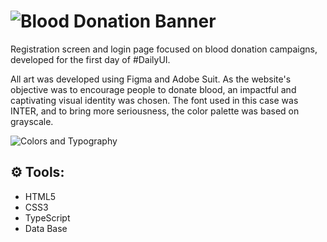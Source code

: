 # ![Blood Donation Banner](https://user-images.githubusercontent.com/57842220/125180668-10bb6e00-e1d3-11eb-9228-c816a52a5b7e.png)

Registration screen and login page focused on blood donation campaigns, developed for the first day of #DailyUI.

All art was developed using Figma and Adobe Suit. As the website's objective was to encourage people to donate blood, an impactful and captivating visual identity was chosen. The font used in this case was INTER, and to bring more seriousness, the color palette was based on grayscale.

![Colors and Typography](https://user-images.githubusercontent.com/57842220/125180898-cab3d980-e1d5-11eb-89ed-c0a314bf10d9.png)

## ⚙️ Tools:

- HTML5
- CSS3
- TypeScript
- Data Base
